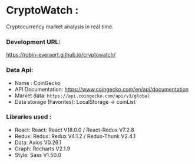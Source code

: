 # CryptoWatch :
Cryptocurrency market analysis in real time.

### Development URL:
https://robin-everaert.github.io/cryptowatch/

### Data Api:
* Name : CoinGecko
* API Documentation: https://www.coingecko.com/en/api/documentation
* Market data: `https://api.coingecko.com/api/v3/global`
* Data storage (Favorites): LocalStorage -> coinList 

### Libraries used :
* React: React: React V18.0.0 / React-Redux V7.2.8
* Redux: Redux: Redux V4.1.2 / Redux-Thunk V2.4.1
* Data: Axios V0.26.1
* Graph: Recharts V2.1.9
* Style: Sass V1.50.0